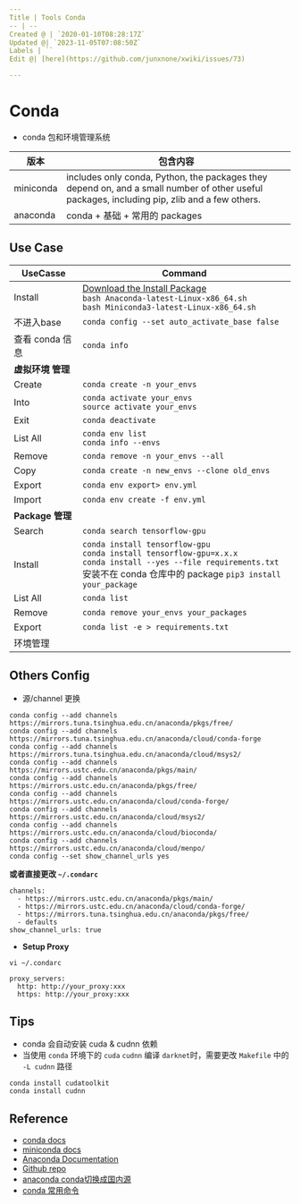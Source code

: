 ```yaml
---
Title | Tools Conda
-- | --
Created @ | `2020-01-10T08:28:17Z`
Updated @| `2023-11-05T07:08:50Z`
Labels | ``
Edit @| [here](https://github.com/junxnone/xwiki/issues/73)

---
```


# Conda

- conda 包和环境管理系统


版本 | 包含内容
-- | --
miniconda | includes only conda, Python, the packages they depend on, and a small number of other useful packages, including pip, zlib and a few others. 
anaconda  | conda + 基础 + 常用的 packages

## Use Case 


UseCasse | Command
-- | --
Install | [Download the Install Package](https://docs.conda.io/en/latest/miniconda.html#linux-installers)<br>`bash Anaconda-latest-Linux-x86_64.sh` <br>`bash Miniconda3-latest-Linux-x86_64.sh`
不进入base | `conda config --set auto_activate_base false`
查看 conda 信息 | `conda info`
**虚拟环境 管理** | 
Create  | `conda create -n your_envs`
Into  | `conda activate your_envs`<br>`source activate your_envs`
Exit  | `conda deactivate`
List All | `conda env list`<br>`conda info --envs`
Remove | `conda remove -n your_envs --all`
Copy| `conda create -n new_envs --clone old_envs`
Export | `conda env export> env.yml`
Import | `conda env create -f env.yml`
**Package 管理** | 
Search | `conda search tensorflow-gpu`
Install | `conda install tensorflow-gpu`<br>`conda install tensorflow-gpu=x.x.x`<br>`conda install --yes --file requirements.txt` <br>安装不在 conda 仓库中的 package `pip3 install your_package`
List All | `conda list`
Remove | `conda remove your_envs your_packages`
Export | `conda list -e > requirements.txt`
环境管理 |


## Others Config

- 源/channel 更换

```
conda config --add channels https://mirrors.tuna.tsinghua.edu.cn/anaconda/pkgs/free/
conda config --add channels https://mirrors.tuna.tsinghua.edu.cn/anaconda/cloud/conda-forge 
conda config --add channels https://mirrors.tuna.tsinghua.edu.cn/anaconda/cloud/msys2/
conda config --add channels https://mirrors.ustc.edu.cn/anaconda/pkgs/main/
conda config --add channels https://mirrors.ustc.edu.cn/anaconda/pkgs/free/
conda config --add channels https://mirrors.ustc.edu.cn/anaconda/cloud/conda-forge/
conda config --add channels https://mirrors.ustc.edu.cn/anaconda/cloud/msys2/
conda config --add channels https://mirrors.ustc.edu.cn/anaconda/cloud/bioconda/
conda config --add channels https://mirrors.ustc.edu.cn/anaconda/cloud/menpo/
conda config --set show_channel_urls yes
```

**或者直接更改 `~/.condarc`**

```
channels:
  - https://mirrors.ustc.edu.cn/anaconda/pkgs/main/
  - https://mirrors.ustc.edu.cn/anaconda/cloud/conda-forge/
  - https://mirrors.tuna.tsinghua.edu.cn/anaconda/pkgs/free/
  - defaults
show_channel_urls: true
```

- **Setup Proxy**

```
vi ~/.condarc
```
```
proxy_servers:
  http: http://your_proxy:xxx
  https: http://your_proxy:xxx
```


## Tips

- conda 会自动安装 cuda & cudnn 依赖
- 当使用 `conda` 环境下的 `cuda` `cudnn` 编译 `darknet`时，需要更改 `Makefile` 中的 `-L cudnn` 路径
```
conda install cudatoolkit
conda install cudnn
```

## Reference
- [conda docs](https://docs.conda.io/projects/conda/en/latest/index.html#)
- [miniconda docs](https://docs.conda.io/en/latest/miniconda.html)
- [Anaconda Documentation](https://docs.anaconda.com/)
- [Github repo](https://github.com/conda)
- [anaconda conda切换成国内源](https://blog.csdn.net/qq_24056913/article/details/88068362)
- [conda 常用命令](https://docs.conda.io/projects/conda/en/latest/commands.html#conda-general-commands)
